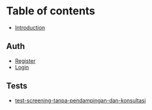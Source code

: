# Table of contents

* [Introduction](README.md)

## Auth

* [Register](auth/register.md)
* [Login](auth/login.md)

## Tests

* [test-screening-tanpa-pendampingan-dan-konsultasi](test-screening-tanpa-pendampingan-dan-konsultasi.md)
